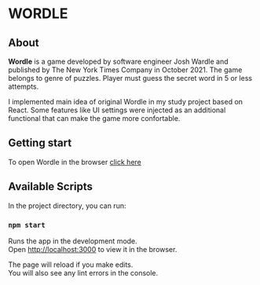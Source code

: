 # WORDLE

## About
**Wordle** is a game developed by software engineer Josh Wardle and published by The New York Times Company in October 2021. The game belongs to genre of puzzles. Player must guess the secret word in 5 or less attempts.

I implemented main idea of original Wordle in my study project based on React. Some features like UI settings were injected as an additional functional that can make the game more confortable.

## Getting start
To open Wordle in the browser <a href="https://wordle-revilise.vercel.app/">click here</a>

## Available Scripts

In the project directory, you can run:

### `npm start`

Runs the app in the development mode.<br />
Open [http://localhost:3000](http://localhost:3000) to view it in the browser.

The page will reload if you make edits.<br />
You will also see any lint errors in the console.